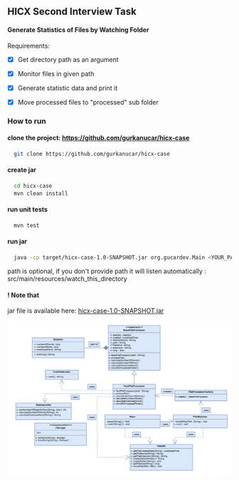 ## HICX Second Interview Task

#### Generate Statistics of Files by Watching Folder

Requirements:

- [x]  Get directory path as an argument

- [x] Monitor files in given path

- [x] Generate statistic data and print it

- [x] Move processed files to "processed" sub folder

### How to run

#### clone the project: https://github.com/gurkanucar/hicx-case

```bash
  git clone https://github.com/gurkanucar/hicx-case
```

#### create jar

```bash
  cd hicx-case
  mvn clean install
```

#### run unit tests

```bash
  mvn test
```

#### run jar

```bash
  java -cp target/hicx-case-1.0-SNAPSHOT.jar org.gucardev.Main <YOUR_PATH>
```

path is optional, if you don't provide path it will listen automatically :
src/main/resources/watch_this_directory


#### ! Note that

jar file is available here: [hicx-case-1.0-SNAPSHOT.jar](https://github.com/gurkanucar/hicx-case/blob/main/build/hicx-case-1.0-SNAPSHOT.jar)


![./images/uml_diagram.png](./images/uml_diagram.png)